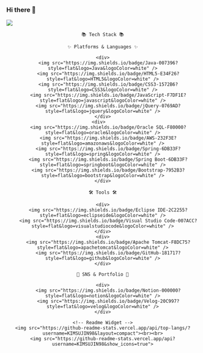 ### Hi there 👋

<!--
**KIMSUJIN98/KIMSUJIN98** is a ✨ _special_ ✨ repository because its `README.md` (this file) appears on your GitHub profile.

Here are some ideas to get you started:

- 🔭 I’m currently working on ...
- 🌱 I’m currently learning ...
- 👯 I’m looking to collaborate on ...
- 🤔 I’m looking for help with ...
- 💬 Ask me about ...
- 📫 How to reach me: ...
- 😄 Pronouns: ...
- ⚡ Fun fact: ...
-->

<!-- Readme Header -->
<img src="https://capsule-render.vercel.app/api?type=waving&color=auto&height=200&section=header&text=KIMSUJIN98%20GitHub&fontAlign=70&fontAlignY=35&fontColor=FFFFFF&fontSize=50" />

<!-- Readme Badge: Tech Stack 
<img src="https://img.shields.io/badge/아이콘내용-바탕색?style=flat&logo=로고이름&logoColor=white"/>
-->

<div align="center">
	
	📚 Tech Stack 📚

	✨ Platforms & Languages ✨

	<div>
		<img src="https://img.shields.io/badge/Java-007396?style=flat&logo=Java&logoColor=white" />
		<img src="https://img.shields.io/badge/HTML5-E34F26?style=flat&logo=HTML5&logoColor=white" />
		<img src="https://img.shields.io/badge/CSS3-1572B6?style=flat&logo=CSS3&logoColor=white" />
		<img src="https://img.shields.io/badge/JavaScript-F7DF1E?style=flat&logo=javascript&logoColor=white" />
		<img src="https://img.shields.io/badge/jQuery-0769AD?style=flat&logo=jquery&logoColor=white" />
	</div>
	<div>	
		<img src="https://img.shields.io/badge/Oracle SQL-F80000?style=flat&logo=oracle&logoColor=white" />
		<img src="https://img.shields.io/badge/AWS-232F3E?style=flat&logo=amazonaws&logoColor=white" />
		<img src="https://img.shields.io/badge/Spring-6DB33F?style=flat&logo=spring&logoColor=white" />
		<img src="https://img.shields.io/badge/Spring Boot-6DB33F?style=flat&logo=springboot&logoColor=white" />
		<img src="https://img.shields.io/badge/Bootstrap-7952B3?style=flat&logo=bootstrap&logoColor=white" />
	</div>

	🛠️ Tools 🛠️

	<div>
		<img src="https://img.shields.io/badge/Eclipse IDE-2C2255?style=flat&logo=eclipseide&logoColor=white" />
		<img src="https://img.shields.io/badge/Visual Studio Code-007ACC?style=flat&logo=visualstudiocode&logoColor=white" />
	</div>
	<div>
		<img src="https://img.shields.io/badge/Apache Tomcat-F8DC75?style=flat&logo=apachetomcat&logoColor=white" />
		<img src="https://img.shields.io/badge/GitHub-181717?style=flat&logo=github&logoColor=white" />
	</div>

	💾 SNS & Portfolio 💾

	<div>
		<img src="https://img.shields.io/badge/Notion-000000?style=flat&logo=notion&logoColor=white" />
		<img src="https://img.shields.io/badge/Velog-20C997?style=flat&logo=velog&logoColor=white" />
	</div>

	<!-- Readme Widget -->
	<img src="https://github-readme-stats.vercel.app/api/top-langs/?username=KIMSUJIN98&layout=compact"><br><br>
	<img src="https://github-readme-stats.vercel.app/api?username=KIMSUJIN98&show_icons=true">
 
 </div>
